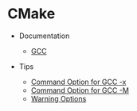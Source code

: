 # CMake

- Documentation
    - [GCC](Documentation/gcc.pdf)

- Tips
    - [Command Option for GCC -x](Tips/2025-09-23-GCC-Tips-Command-options-for-gcc-x.md)
    - [Command Option for GCC -M](Tips/2025-09-23-GCC-Tips-Command-options-for-gcc-M.md)
    - [Warning Options](Tips/2025-09-26-GCC-Tips-Warning-options.md)

